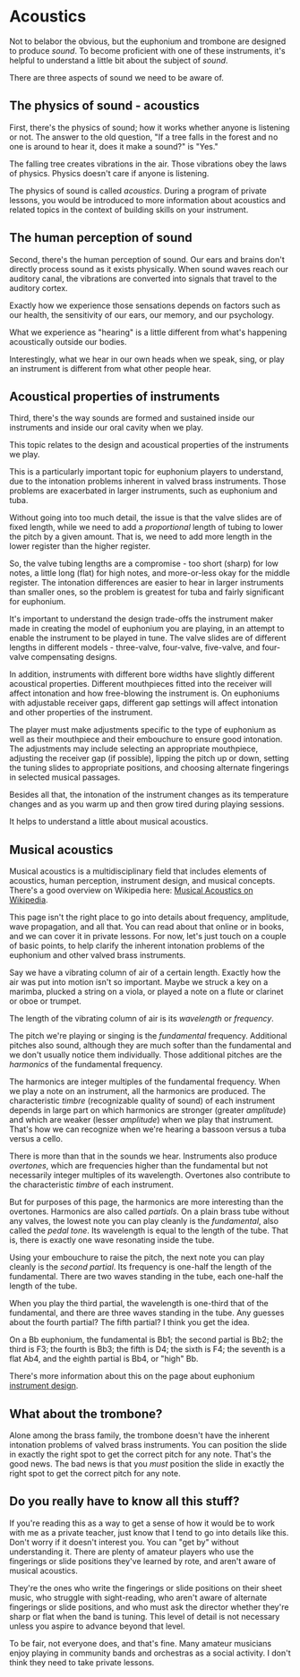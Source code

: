 # Acoustics 

Not to belabor the obvious, but the euphonium and trombone are designed to produce _sound_. To become proficient with one of these instruments, it's helpful to understand a little bit about the subject of _sound_. 

There are three aspects of sound we need to be aware of. 

## The physics of sound - acoustics

First, there's the physics of sound; how it works whether anyone is listening or not. The answer to the old question, "If a tree falls in the forest and no one is around to hear it, does it make a sound?" is "Yes." 

The falling tree creates vibrations in the air. Those vibrations obey the laws of physics. Physics doesn't care if anyone is listening.

The physics of sound is called _acoustics_. During a program of private lessons, you would be introduced to more information about acoustics and related topics in the context of building skills on your instrument.

## The human perception of sound

Second, there's the human perception of sound. Our ears and brains don't directly process sound as it exists physically. When sound waves reach our auditory canal, the vibrations are converted into signals that travel to the auditory cortex. 

Exactly how we experience those sensations depends on factors such as our health, the sensitivity of our ears, our memory, and our psychology.  

What we experience as "hearing" is a little different from what's happening acoustically outside our bodies. 

Interestingly, what we hear in our own heads when we speak, sing, or play an instrument is different from what other people hear. 

## Acoustical properties of instruments

Third, there's the way sounds are formed and sustained inside our instruments and inside our oral cavity when we play. 

This topic relates to the design and acoustical properties of the instruments we play. 

This is a particularly important topic for euphonium players to understand, due to the intonation problems inherent in valved brass instruments. Those problems are exacerbated in larger instruments, such as euphonium and tuba. 

Without going into too much detail, the issue is that the valve slides are of fixed length, while we need to add a _proportional_ length of tubing to lower the pitch by a given amount. That is, we need to add more length in the lower register than the higher register. 

So, the valve tubing lengths are a compromise - too short (sharp) for low notes, a little long (flat) for high notes, and more-or-less okay for the middle register. The intonation differences are easier to hear in larger instruments than smaller ones, so the problem is greatest for tuba and fairly significant for euphonium.

It's important to understand the design trade-offs the instrument maker made in creating the model of euphonium you are playing, in an attempt to enable the instrument to be played in tune. The valve slides are of different lengths in different models - three-valve, four-valve, five-valve, and four-valve compensating designs. 

In addition, instruments with different bore widths have slightly different acoustical properties. Different mouthpieces fitted into the receiver will affect intonation and how free-blowing the instrument is. On euphoniums with adjustable receiver gaps, different gap settings will affect intonation and other properties of the instrument. 

The player must make adjustments specific to the type of euphonium as well as their mouthpiece and their embouchure to ensure good intonation. The adjustments may include selecting an appropriate mouthpiece, adjusting the receiver gap (if possible), lipping the pitch up or down, setting the tuning slides to appropriate positions, and choosing alternate fingerings in selected musical passages. 

Besides all that, the intonation of the instrument changes as its temperature changes and as you warm up and then grow tired during playing sessions. 

It helps to understand a little about musical acoustics.

## Musical acoustics 

Musical acoustics is a multidisciplinary field that includes elements of acoustics, human perception, instrument design, and musical concepts. There's a good overview on Wikipedia here: [Musical Acoustics on Wikipedia](https://en.wikipedia.org/wiki/Musical_acoustics). 

This page isn't the right place to go into details about frequency, amplitude, wave propagation, and all that. You can read about that online or in books, and we can cover it in private lessons. For now, let's just touch on a couple of basic points, to help clarify the inherent intonation problems of the euphonium and other valved brass instruments. 

Say we have a vibrating column of air of a certain length. Exactly how the air was put into motion isn't so important. Maybe we struck a key on a marimba, plucked a string on a viola, or played a note on a flute or clarinet or oboe or trumpet. 

The length of the vibrating column of air is its _wavelength_ or _frequency_. 

The pitch we're playing or singing is the _fundamental_ frequency. Additional pitches also sound, although they are much softer than the fundamental and we don't usually notice them individually. Those additional pitches are the _harmonics_ of the fundamental frequency.

The harmonics are integer multiples of the fundamental frequency. When we play a note on an instrument, all the harmonics are produced. The characteristic _timbre_ (recognizable quality of sound) of each instrument depends in large part on which harmonics are stronger (greater _amplitude_) and which are weaker (lesser _amplitude_) when we play that instrument. That's how we can recognize when we're hearing a bassoon versus a tuba versus a cello. 

There is more than that in the sounds we hear. Instruments also produce _overtones_, which are frequencies higher than the fundamental but not necessarily integer multiples of its wavelength. Overtones also contribute to the characteristic _timbre_ of each instrument. 

But for purposes of this page, the harmonics are more interesting than the overtones. Harmonics are also called _partials_. On a plain brass tube without any valves, the lowest note you can play cleanly is the _fundamental_, also called the _pedal tone_. Its wavelength is equal to the length of the tube. That is, there is exactly one wave resonating inside the tube. 

Using your embouchure to raise the pitch, the next note you can play cleanly is the _second partial_. Its frequency is one-half the length of the fundamental. There are two waves standing in the tube, each one-half the length of the tube. 

When you play the third partial, the wavelength is one-third that of the fundamental, and there are three waves standing in the tube. Any guesses about the fourth partial? The fifth partial? I think you get the idea. 

On a Bb euphonium, the fundamental is Bb1; the second partial is Bb2; the third is F3; the fourth is Bb3; the fifth is D4; the sixth is F4; the seventh is a flat Ab4, and the eighth partial is Bb4, or "high" Bb. 

There's more information about this on the page about euphonium [instrument design](instrument-design-euphonium.md).

## What about the trombone? 

Alone among the brass family, the trombone doesn't have the inherent intonation problems of valved brass instruments. You can position the slide in exactly the right spot to get the correct pitch for any note. That's the good news. The bad news is that you _must_ position the slide in exactly the right spot to get the correct pitch for any note.

## Do you really have to know all this stuff?

If you're reading this as a way to get a sense of how it would be to work with me as a private teacher, just know that I tend to go into details like this. Don't worry if it doesn't interest you. You can "get by" without understanding it. There are plenty of amateur players who use the fingerings or slide positions they've learned by rote, and aren't aware of musical acoustics.

They're the ones who write the fingerings or slide positions on their sheet music, who struggle with sight-reading, who aren't aware of alternate fingerings or slide positions, and who must ask the director whether they're sharp or flat when the band is tuning. This level of detail is not necessary unless you aspire to advance beyond that level. 

To be fair, not everyone does, and that's fine. Many amateur musicians enjoy playing in community bands and orchestras as a social activity. I don't think they need to take private lessons.

